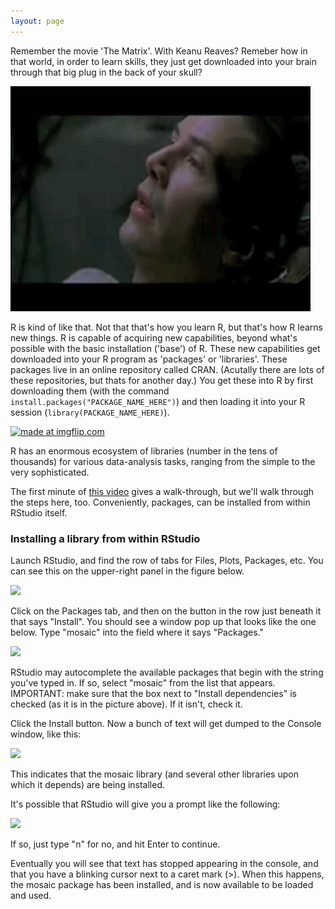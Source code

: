 ```yaml
---
layout: page
---
```

Remember the movie 'The Matrix'. With Keanu Reaves?
Remeber how in that world, in order to learn skills, they just get downloaded into your brain through that big plug in the back of your skull?


[![](files/0.jpg)](https://www.youtube.com/watch?v=6vMO3XmNXe4)

R is kind of like that. Not that that's how you learn R, but that's how R learns new things. R is capable of acquiring new capabilities, beyond what's possible with the basic installation ('base') of R. These new capabilities get downloaded into your R program as 'packages' or 'libraries'. These packages live in an online repository called CRAN. (Acutally there are lots of these repositories, but thats for another day.) You get these into R by first downloading them (with the command `install.packages("PACKAGE_NAME_HERE")`) and then loading it into your R session (`library(PACKAGE_NAME_HERE)`).

<a href="https://imgflip.com/i/1tl4y5"><img src="https://i.imgflip.com/1tl4y5.jpg" title="made at imgflip.com"/></a>

R has an enormous ecosystem of libraries (number in the tens of thousands) for various data-analysis tasks, ranging from the simple to the very sophisticated. 

The first minute of [this video](https://www.youtube.com/watch?v=u1r5XTqrCTQ) gives a walk-through, but we'll walk through the steps here, too.  Conveniently, packages, can be installed from within RStudio itself.   

### Installing a library from within RStudio

Launch RStudio, and find the row of tabs for Files, Plots, Packages, etc.  You can see this on the upper-right panel in the figure below.

![](files/packages_tab.png)

Click on the Packages tab, and then on the button in the row just beneath it that says "Install".  You should see a window pop up that looks like the one below.  Type "mosaic" into the field where it says "Packages."  

![](files/install_mosaic.png)

RStudio may autocomplete the available packages that begin with the string you've typed in.  If so, select "mosaic" from the list that appears.  IMPORTANT: make sure that the box next to "Install dependencies" is checked (as it is in the picture above).  If it isn't, check it.

Click the Install button.  Now a bunch of text will get dumped to the Console window, like this:

![](files/installation_echo.png)

This indicates that the mosaic library (and several other libraries upon which it depends) are being installed.

It's possible that RStudio will give you a prompt like the following:

![](files/compilation.png)

If so, just type "n" for no, and hit Enter to continue.

Eventually you will see that text has stopped appearing in the console, and that you have a blinking cursor next to a caret mark (>).  When this happens, the mosaic package has been installed, and is now available to be loaded and used.


